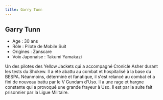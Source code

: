 ```yaml
---
title: Garry Tunn
---
```


Garry Tunn
----------



* Age : 30 ans
* Rôle : Pilote de Mobile Suit
* Origines : Zanscare
* Voix Japonaise : Takumi Yamakazi


Un des pilotes des Yellow Jackets qui a accompagné Cronicle Asher durant les tests du Shokew. Il a été abattu au combat et hospitalisé à la base du BESPA. Néanmoins, déterminé et fanatique, il s'est relancé au combat et a fini de nouveau battu par le V Gundam d'Uso. Il a une rage et hargne constante qui a provoqué une grande frayeur à Uso. Il est par la suite fait prisonnier par la Ligue Militaire.




